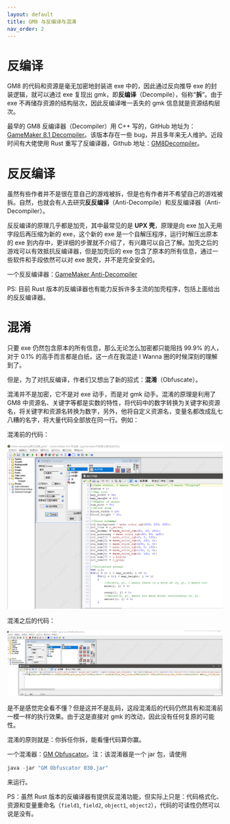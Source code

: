 ```yaml
---
layout: default
title: GM8 与反编译与混淆
nav_order: 2
---
```


# 反编译

GM8 的代码和资源是毫无加密地封装进 exe 中的，因此通过反向推导 exe 的封装逻辑，就可以通过 exe 复现出 gmk，即**反编译**（Decompile），俗称“**拆**”。由于 exe 不再储存资源的结构层次，因此反编译唯一丢失的 gmk 信息就是资源结构层次。

最早的 GM8 反编译器（Decompiler）用 C++ 写的，GitHub 地址为：[GameMaker 8.1 Decompiler](https://github.com/WastedMeerkat/gm81decompiler)。该版本存在一些 bug，并且多年来无人维护。近段时间有大佬使用 Rust 重写了反编译器，Github 地址：[GM8Decompiler](https://github.com/OpenGM8/GM8Decompiler)。

# 反反编译

虽然有些作者并不是很在意自己的游戏被拆，但是也有作者并不希望自己的游戏被拆。自然，也就会有人去研究**反反编译**（Anti-Decompile）和反反编译器（Anti-Decompiler）。

反反编译的原理几乎都是加壳，其中最常见的是 **UPX 壳**，原理是向 exe 加入无用字段后再压缩为新的 exe，这个新的 exe 是一个自解压程序，运行时解压出原本的 exe 到内存中，更详细的步骤就不介绍了，有兴趣可以自己了解。加壳之后的游戏可以有效抵抗反编译器，但是加壳后的 exe 包含了原本的所有信息，通过一些软件和手段依然可以对 exe 脱壳，并不是完全安全的。

一个反反编译器：[GameMaker Anti-Decompiler](https://iwbte-nikaple-edition-1255674901.cos.ap-guangzhou.myqcloud.com/engine/anti-decompiler.zip)

PS: 目前 Rust 版本的反编译器也有能力反拆许多主流的加壳程序，包括上面给出的反反编译器。

# 混淆

只要 exe 仍然包含原本的所有信息，那么无论怎么加密都只能阻挡 99.9% 的人，对于 0.1% 的高手而言都是白纸，这一点在我混迹 I Wanna 圈的时候深刻的理解到了。

但是，为了对抗反编译，作者们又想出了新的招式：**混淆**（Obfuscate）。

混淆并不是加密，它不是对 exe 动手，而是对 gmk 动手。混淆的原理是利用了 GM8 中资源名、关键字等都是实数的特性，将代码中的数字转换为关键字和资源名，将关键字和资源名转换为数字，另外，他将自定义资源名，变量名都改成乱七八糟的名字，将大量代码全部放在同一行。例如：

混淆前的代码：

![Obfuscate](/assets/images/decompile/obfuscate.png)

混淆之后的代码：

![Obfuscate Result](/assets/images/decompile/obfuscate_result.png)

是不是感觉完全看不懂？但是这并不是乱码，这段混淆后的代码仍然具有和混淆前一模一样的执行效果。由于这是直接对 gmk 的改动，因此没有任何复原的可能性。

混淆的原则就是：你拆任你拆，能看懂代码算你赢。

一个混淆器：[GM Obfuscator](https://iwbte-nikaple-edition-1255674901.cos.ap-guangzhou.myqcloud.com/engine/GM%20Obfuscator%20030.jar)。注：该混淆器是一个 jar 包，请使用

```c
java -jar "GM Obfuscator 030.jar"
```

来运行。

PS：虽然 Rust 版本的反编译器有提供反混淆功能，但实际上只是：代码格式化、资源和变量重命名（`field1`, `field2`, `object1`, `object2`），代码的可读性仍然可以说是没有。
